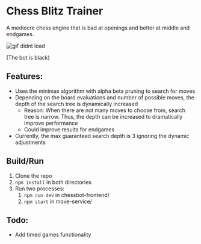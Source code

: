 # Chess Blitz Trainer

A mediocre chess engine that is bad at openings and better at middle and endgames.

![gif didnt load](https://media.giphy.com/media/ZAfU27v5pqyS8Vr6Sn/giphy.gif)

(The bot is black)

## Features:
- Uses the minimax algorithm with alpha beta pruning to search for moves
- Depending on the board evaluations and number of possible moves, the depth of the search tree is dynamically increased
  - Reason: When there are not many moves to choose from, search tree is narrow. Thus, the depth can be increased to dramatically improve performance
  - Could improve results for endgames 
- Currently, the max guaranteed search depth is 3 ignoring the dynamic adjustments


## Build/Run
1. Clone the repo 
2. ```npm install``` in both directories
3. Run two processes:
   1. ```npm run dev``` in chessbot-frontend/
   2. ```npm start``` in move-service/

## Todo:
- Add timed games functionality
